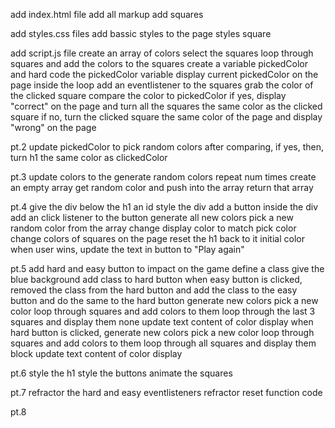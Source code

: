 add index.html file
add all markup
add squares

add styles.css files
add bassic styles to the page
styles square

add script.js file
create an array of colors
select the squares
loop through squares and add the colors to the squares
create a variable pickedColor and hard code the pickedColor variable
display current pickedColor on the page
inside the loop add an eventlistener to the squares
grab the color of the clicked square
compare the color to pickedColor
if yes, display "correct" on the page and
turn all the squares the same color as the clicked square
if no, turn the clicked square the same color of the page and
display "wrong" on the page

pt.2
update pickedColor to pick random colors
after comparing, if yes, then, turn h1 the same color as clickedColor


pt.3
update colors to the generate random colors
    repeat num times
    create an empty array
        get random color and push into the array
    return that array

pt.4
give the div below the h1 an id 
style the div
add a button inside the div
add an click listener to the button
    generate all new colors
    pick a new random color from the array
    change display color to match pick color
    change colors of squares on the page
    reset the h1 back to it initial color
    when user wins, update the text in button to "Play again"


pt.5
add hard and easy button to impact on the game
define a class
    give the blue background
    add class to hard button
when easy button is clicked,
    removed the class from the hard button and 
    add the class to the easy button and do the same to the hard button
    generate new colors 
    pick a new color
    loop through squares and add colors to them
    loop through the last 3 squares and display them none 
    update text content of color display
when hard button is clicked,
    generate new colors 
    pick a new color
    loop through squares and add colors to them
    loop through all squares and display them block
    update text content of color display


pt.6
style the h1
style the buttons
animate the squares

pt.7
refractor the hard and easy eventlisteners
refractor reset function code

pt.8
